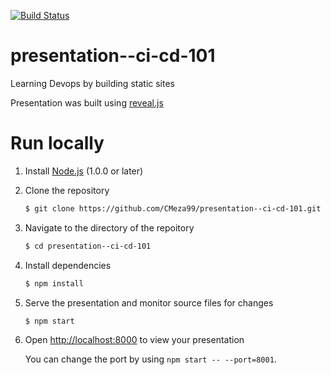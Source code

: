 [![Build Status](https://travis-ci.org/CMeza99/presentation--ci-cd-101.svg?branch=master)](https://travis-ci.org/CMeza99/presentation--ci-cd-101)

# presentation--ci-cd-101
Learning Devops by building static sites

Presentation was built using [reveal.js](https://github.com/hakimel/reveal.js/)

# Run locally
1. Install [Node.js](http://nodejs.org/) (1.0.0 or later)

1. Clone the repository
   ```sh
   $ git clone https://github.com/CMeza99/presentation--ci-cd-101.git
   ```

1. Navigate to the directory of the repoitory
   ```sh
   $ cd presentation--ci-cd-101
   ```

1. Install dependencies
   ```sh
   $ npm install
   ```

1. Serve the presentation and monitor source files for changes
   ```sh
   $ npm start
   ```

1. Open <http://localhost:8000> to view your presentation

   You can change the port by using `npm start -- --port=8001`.
